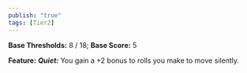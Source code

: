```yaml
---
publish: "true"
tags: [Tier2]
---
```

**Base Thresholds:** 8 / 18; **Base Score:** 5

**Feature:** ***Quiet:*** You gain a +2 bonus to rolls you make to move silently.
